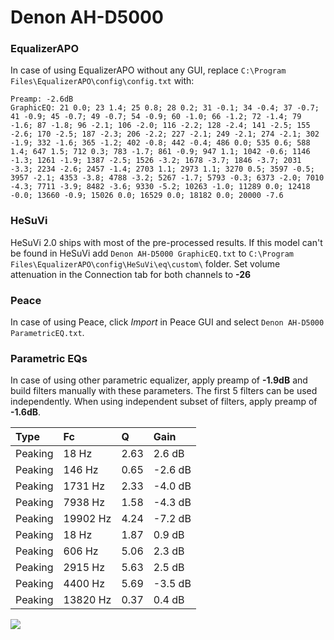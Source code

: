 # Denon AH-D5000

### EqualizerAPO
In case of using EqualizerAPO without any GUI, replace `C:\Program Files\EqualizerAPO\config\config.txt`
with:
```
Preamp: -2.6dB
GraphicEQ: 21 0.0; 23 1.4; 25 0.8; 28 0.2; 31 -0.1; 34 -0.4; 37 -0.7; 41 -0.9; 45 -0.7; 49 -0.7; 54 -0.9; 60 -1.0; 66 -1.2; 72 -1.4; 79 -1.6; 87 -1.8; 96 -2.1; 106 -2.0; 116 -2.2; 128 -2.4; 141 -2.5; 155 -2.6; 170 -2.5; 187 -2.3; 206 -2.2; 227 -2.1; 249 -2.1; 274 -2.1; 302 -1.9; 332 -1.6; 365 -1.2; 402 -0.8; 442 -0.4; 486 0.0; 535 0.6; 588 1.4; 647 1.5; 712 0.3; 783 -1.7; 861 -0.9; 947 1.1; 1042 -0.6; 1146 -1.3; 1261 -1.9; 1387 -2.5; 1526 -3.2; 1678 -3.7; 1846 -3.7; 2031 -3.3; 2234 -2.6; 2457 -1.4; 2703 1.1; 2973 1.1; 3270 0.5; 3597 -0.5; 3957 -2.1; 4353 -3.8; 4788 -3.2; 5267 -1.7; 5793 -0.3; 6373 -2.0; 7010 -4.3; 7711 -3.9; 8482 -3.6; 9330 -5.2; 10263 -1.0; 11289 0.0; 12418 -0.0; 13660 -0.9; 15026 0.0; 16529 0.0; 18182 0.0; 20000 -7.6
```

### HeSuVi
HeSuVi 2.0 ships with most of the pre-processed results. If this model can't be found in HeSuVi add
`Denon AH-D5000 GraphicEQ.txt` to `C:\Program Files\EqualizerAPO\config\HeSuVi\eq\custom\` folder.
Set volume attenuation in the Connection tab for both channels to **-26**

### Peace
In case of using Peace, click *Import* in Peace GUI and select `Denon AH-D5000 ParametricEQ.txt`.

### Parametric EQs
In case of using other parametric equalizer, apply preamp of **-1.9dB** and build filters manually
with these parameters. The first 5 filters can be used independently.
When using independent subset of filters, apply preamp of **-1.6dB**.

| Type    | Fc       |    Q | Gain    |
|:--------|:---------|:-----|:--------|
| Peaking | 18 Hz    | 2.63 | 2.6 dB  |
| Peaking | 146 Hz   | 0.65 | -2.6 dB |
| Peaking | 1731 Hz  | 2.33 | -4.0 dB |
| Peaking | 7938 Hz  | 1.58 | -4.3 dB |
| Peaking | 19902 Hz | 4.24 | -7.2 dB |
| Peaking | 18 Hz    | 1.87 | 0.9 dB  |
| Peaking | 606 Hz   | 5.06 | 2.3 dB  |
| Peaking | 2915 Hz  | 5.63 | 2.5 dB  |
| Peaking | 4400 Hz  | 5.69 | -3.5 dB |
| Peaking | 13820 Hz | 0.37 | 0.4 dB  |

![](https://raw.githubusercontent.com/jaakkopasanen/AutoEq/master/results/headphonecom/sbaf-serious/Denon%20AH-D5000/Denon%20AH-D5000.png)